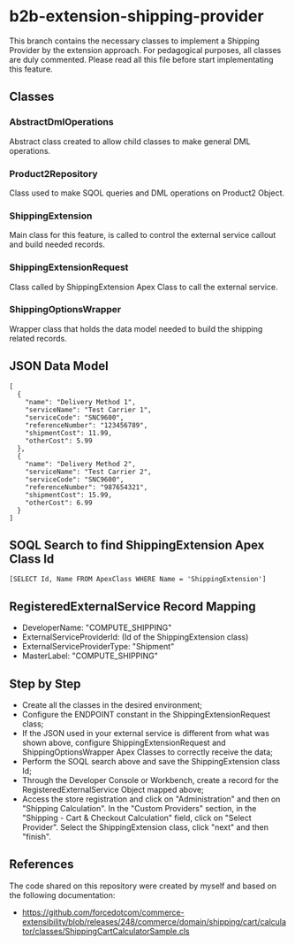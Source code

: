 # b2b-extension-shipping-provider

This branch contains the necessary classes to implement a Shipping Provider by the extension approach. For pedagogical purposes, all classes are duly commented. Please read all this file before start implementating this feature.


## Classes

### AbstractDmlOperations
Abstract class created to allow child classes to make general DML operations.
### Product2Repository
Class used to make SQOL queries and DML operations on Product2 Object.
### ShippingExtension
Main class for this feature, is called to control the external service callout and build needed records.
### ShippingExtensionRequest
Class called by ShippingExtension Apex Class to call the external service.
### ShippingOptionsWrapper
Wrapper class that holds the data model needed to build the shipping related records.


## JSON Data Model
```
[
  {
    "name": "Delivery Method 1",
    "serviceName": "Test Carrier 1",
    "serviceCode": "SNC9600",
    "referenceNumber": "123456789",
    "shipmentCost": 11.99,
    "otherCost": 5.99
  },
  {
    "name": "Delivery Method 2",
    "serviceName": "Test Carrier 2",
    "serviceCode": "SNC9600",
    "referenceNumber": "987654321",
    "shipmentCost": 15.99,
    "otherCost": 6.99
  }
]
```


## SOQL Search to find ShippingExtension Apex Class Id
```
[SELECT Id, Name FROM ApexClass WHERE Name = 'ShippingExtension']
```


## RegisteredExternalService Record Mapping
- DeveloperName: "COMPUTE_SHIPPING"
- ExternalServiceProviderId: (Id of the ShippingExtension class)
- ExternalServiceProviderType: "Shipment"
- MasterLabel: "COMPUTE_SHIPPING"


## Step by Step
- Create all the classes in the desired environment;
- Configure the ENDPOINT constant in the ShippingExtensionRequest class;
- If the JSON used in your external service is different from what was shown above, configure ShippingExtensionRequest and ShippingOptionsWrapper Apex Classes to correctly receive the data;
- Perform the SOQL search above and save the ShippingExtension class Id;
- Through the Developer Console or Workbench, create a record for the RegisteredExternalService Object mapped above;
- Access the store registration and click on "Administration" and then on "Shipping Calculation". In the "Custom Providers" section, in the "Shipping - Cart & Checkout Calculation" field, click on "Select Provider". Select the ShippingExtension class, click "next" and then "finish".


## References

The code shared on this repository were created by myself and based on the following documentation:
- https://github.com/forcedotcom/commerce-extensibility/blob/releases/248/commerce/domain/shipping/cart/calculator/classes/ShippingCartCalculatorSample.cls

